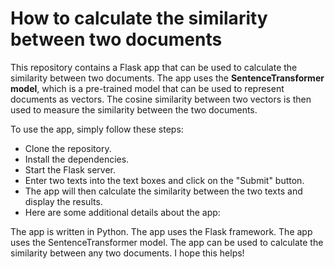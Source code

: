# How to calculate the similarity between two documents
This repository contains a Flask app that can be used to calculate the similarity between two documents. The app uses the __SentenceTransformer model__, which is a pre-trained model that can be used to represent documents as vectors. The cosine similarity between two vectors is then used to measure the similarity between the two documents.

To use the app, simply follow these steps:

- Clone the repository.
- Install the dependencies.
- Start the Flask server.
- Enter two texts into the text boxes and click on the "Submit" button.
- The app will then calculate the similarity between the two texts and display the results.
- Here are some additional details about the app:

The app is written in Python.
The app uses the Flask framework.
The app uses the SentenceTransformer model.
The app can be used to calculate the similarity between any two documents.
I hope this helps!
